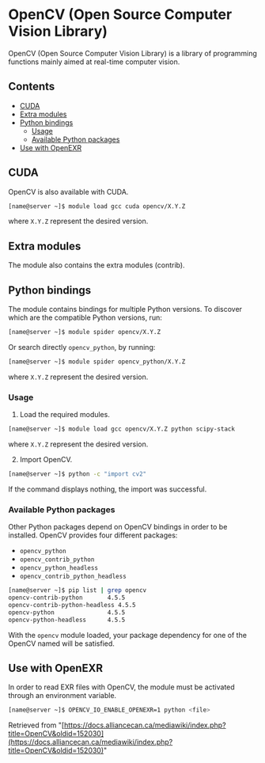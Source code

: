 # OpenCV (Open Source Computer Vision Library)

OpenCV (Open Source Computer Vision Library) is a library of programming functions mainly aimed at real-time computer vision.

## Contents

* [CUDA](#cuda)
* [Extra modules](#extra-modules)
* [Python bindings](#python-bindings)
    * [Usage](#usage)
    * [Available Python packages](#available-python-packages)
* [Use with OpenEXR](#use-with-openexr)

## CUDA

OpenCV is also available with CUDA.

```bash
[name@server ~]$ module load gcc cuda opencv/X.Y.Z
```

where `X.Y.Z` represent the desired version.

## Extra modules

The module also contains the extra modules (contrib).

## Python bindings

The module contains bindings for multiple Python versions. To discover which are the compatible Python versions, run:

```bash
[name@server ~]$ module spider opencv/X.Y.Z
```

Or search directly `opencv_python`, by running:

```bash
[name@server ~]$ module spider opencv_python/X.Y.Z
```

where `X.Y.Z` represent the desired version.

### Usage

1. Load the required modules.

```bash
[name@server ~]$ module load gcc opencv/X.Y.Z python scipy-stack
```

where `X.Y.Z` represent the desired version.

2. Import OpenCV.

```bash
[name@server ~]$ python -c "import cv2"
```

If the command displays nothing, the import was successful.

### Available Python packages

Other Python packages depend on OpenCV bindings in order to be installed. OpenCV provides four different packages:

* `opencv_python`
* `opencv_contrib_python`
* `opencv_python_headless`
* `opencv_contrib_python_headless`

```bash
[name@server ~]$ pip list | grep opencv
opencv-contrib-python       4.5.5
opencv-contrib-python-headless 4.5.5
opencv-python               4.5.5
opencv-python-headless      4.5.5
```

With the `opencv` module loaded, your package dependency for one of the OpenCV named will be satisfied.

## Use with OpenEXR

In order to read EXR files with OpenCV, the module must be activated through an environment variable.

```bash
[name@server ~]$ OPENCV_IO_ENABLE_OPENEXR=1 python <file>
```

Retrieved from "[https://docs.alliancecan.ca/mediawiki/index.php?title=OpenCV&oldid=152030](https://docs.alliancecan.ca/mediawiki/index.php?title=OpenCV&oldid=152030)"
